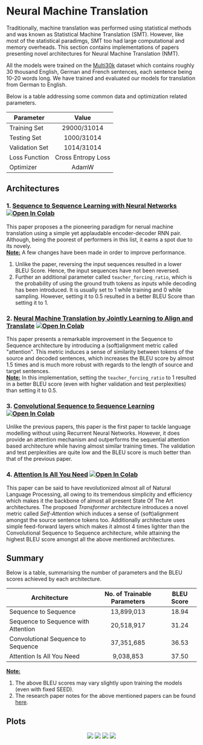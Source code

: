 # Neural Machine Translation

Traditionally, machine translation was performed using statistical methods and was known as Statistical Machine Translation (SMT). However, like most of the statistical paradimgs, SMT too had large computational and memory overheads. This section contains implementations of papers presenting novel architectures for Neural Machine Translation (NMT).

All the models were trained on the [Multi30k](https://arxiv.org/abs/1605.00459) dataset which contains roughly 30 thousand English, German and French sentences, each sentence being 10-20 words long. We have trained and evaluated our models for translation from German to English.

Below is a table addressing some common data and optimization related parameters.

| Parameter      |       Value        |
| -------------- |:------------------:|
| Training Set   |    29000/31014     |
| Testing Set    |     1000/31014     |
| Validation Set |     1014/31014     |
| Loss Function  | Cross Entropy Loss |
| Optimizer      |       AdamW        |

## Architectures

### 1. [Sequence to Sequence Learning with Neural Networks](https://github.com/IvLabs/Natural-Language-Processing/blob/master/neural_machine_translation/notebooks/Seq2Seq.ipynb) [![Open In Colab](https://colab.research.google.com/assets/colab-badge.svg)](https://colab.research.google.com/drive/1QaoSKUbLy4ViHnJsl3m3H6xEemDdowkL?usp=sharing)
This paper proposes a the pioneering paradigm for nerual machine translation using a simple yet applaudable encoder-decoder RNN pair. Although, being the poorest of performers in this list, it earns a spot due to its novely.\
**<ins>Note:</ins>** A few changes have been made in order to improve performance.
1. Unlike the paper, reversing the input sequences resulted in a lower BLEU Score. Hence, the input sequences have not been reversed.
2. Further an additional parameter called ```teacher_forcing_ratio```, which is the probability of using the ground truth tokens as inputs while decoding has been introduced. It is usually set to 1 while training and 0 while sampling. However, setting it to 0.5 resulted in a better BLEU Score than setting it to 1.

### 2. [Neural Machine Translation by Jointly Learning to Align and Translate](https://github.com/IvLabs/Natural-Language-Processing/blob/master/neural_machine_translation/notebooks/Seq2Seq_with_Attention.ipynb) [![Open In Colab](https://colab.research.google.com/assets/colab-badge.svg)](https://colab.research.google.com/drive/1hOd2JFafWgOvdbeXWoSm1gIiMEQ64KbM?usp=sharing)
This paper presents a remarkable improvement in the Sequence to Sequence architecture by introducing a (soft)alignment metric called "attention". This metric induces a sense of similarity between tokens of the source and decoded sentences, which increases the BLEU score by almost 1.5 times and is much more robust with regards to the length of source and target sentences.\
**<ins>Note:</ins>** In this implementation, setting the ```teacher_forcing_ratio``` to 1 resulted in a better BLEU score (even with higher validation and test perplexities) than setting it to 0.5.

### 3. [Convolutional Sequence to Sequence Learning](https://github.com/IvLabs/Natural-Language-Processing/blob/master/neural_machine_translation/notebooks/Conv_Seq2Seq.ipynb) [![Open In Colab](https://colab.research.google.com/assets/colab-badge.svg)](https://colab.research.google.com/drive/18uxa0ZMlck4f5fzTUdkze_cuKz-Hgx_o?usp=sharing)
Unlike the previous papers, this paper is the first paper to tackle language modelling without using Recurrent Neural Networks. However, it does provide an attention mechanism and outperforms the sequential attention based architecture while having almost similar training times. The validation and test perplexities are quite low and the BLEU score is much better than that of the previous paper.

### 4. [Attention Is All You Need](https://github.com/IvLabs/Natural-Language-Processing/blob/master/neural_machine_translation/notebooks/Attention_Is_All_You_Need.ipynb) [![Open In Colab](https://colab.research.google.com/assets/colab-badge.svg)](https://colab.research.google.com/drive/1RlDhclIlJWzcFC0iPqwbiFEuiCbYIJBG?usp=sharing)
This paper can be said to have revolutionized almost all of Natural Language Processing, all owing to its tremendous simplicity and efficiency which makes it the backbone of almost all present State Of The Art architectures. The proposed *Transformer* architecture introduces a novel metric called *Self-Attention* which induces a sense of (soft)alignment amongst the source sentence tokens too. Additionally architecture uses simple feed-forward layers which makes it almost 4 times lighter than the Convolutional Sequence to Sequence architecture, while attaining the highest BLEU score amongst all the above mentioned architectures.

## Summary
Below is a table, summarising the number of parameters and the BLEU scores achieved by each architecture.

| Architecture                        | No. of Trainable Parameters | BLEU Score |
| ----------------------------------- |:---------------------------:|:----------:|
| Sequence to Sequence                |         13,899,013          |   18.94    |
| Sequence to Sequence with Attention |         20,518,917          |   31.24    |
| Convolutional Sequence to Sequence  |         37,351,685          |   36.53    |
| Attention Is All You Need           |          9,038,853          |   37.50    |

<ins>**Note:**</ins>
1. The above BLEU scores may vary slightly upon training the models (even with fixed SEED).
2. The research paper notes for the above mentioned papers can be found [here](https://github.com/IvLabs/ResearchPaperNotes/tree/master/natural_language_processing).

## Plots
<p align="center">
  <img src = "https://github.com/IvLabs/Natural-Language-Processing/blob/master/neural_machine_translation/plot/Seq2Seq.jpeg?raw=true"/>
  <img src = "https://github.com/IvLabs/Natural-Language-Processing/blob/master/neural_machine_translation/plot/Seq2Seq_with_Attention.jpeg?raw=true"/> 
  <img src = "https://github.com/IvLabs/Natural-Language-Processing/blob/master/neural_machine_translation/plot/Conv_Seq2Seq.jpeg?raw=true"/>
  <img src = "https://github.com/IvLabs/Natural-Language-Processing/blob/master/neural_machine_translation/plot/Transformer.jpeg?raw=true"/>
</p>
